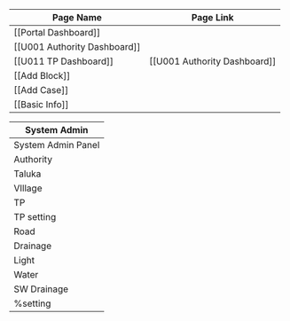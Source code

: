 Page Name |Page Link
-|-
[[Portal Dashboard]] |
[[U001 Authority Dashboard]] |  
[[U011 TP Dashboard]] | [[U001 Authority Dashboard]]
[[Add Block]] |
[[Add Case]] |
[[Basic Info]] |





System Admin |
-|
System Admin Panel |
Authority |
Taluka |
VIllage |
TP |
TP setting |
Road |
Drainage |
Light |
Water |
SW Drainage |
%setting |

